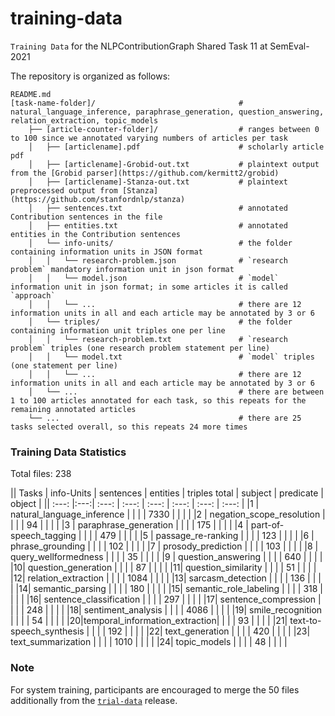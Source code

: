 # training-data
`Training Data` for the NLPContributionGraph Shared Task 11 at SemEval-2021

The repository is organized as follows:

    README.md                            
    [task-name-folder]/                                # natural_language_inference, paraphrase_generation, question_answering, relation_extraction, topic_models
        ├── [article-counter-folder]/                  # ranges between 0 to 100 since we annotated varying numbers of articles per task
        │   ├── [articlename].pdf                      # scholarly article pdf
        │   ├── [articlename]-Grobid-out.txt           # plaintext output from the [Grobid parser](https://github.com/kermitt2/grobid)
        │   ├── [articlename]-Stanza-out.txt           # plaintext preprocessed output from [Stanza](https://github.com/stanfordnlp/stanza)
        │   ├── sentences.txt                          # annotated Contribution sentences in the file
        │   ├── entities.txt                           # annotated entities in the Contribution sentences
        │   └── info-units/                            # the folder containing information units in JSON format
        │   │   └── research-problem.json              # `research problem` mandatory information unit in json format
        │   │   └── model.json                         # `model` information unit in json format; in some articles it is called `approach`
        │   │   └── ...                                # there are 12 information units in all and each article may be annotated by 3 or 6
        │   └── triples/                               # the folder containing information unit triples one per line
        │   │   └── research-problem.txt               # `research problem` triples (one research problem statement per line)
        │   │   └── model.txt                          # `model` triples (one statement per line)
        │   │   └── ...                                # there are 12 information units in all and each article may be annotated by 3 or 6
        │   └── ...                                    # there are between 1 to 100 articles annotated for each task, so this repeats for the remaining annotated articles
        └── ...                                        # there are 25 tasks selected overall, so this repeats 24 more times

### Training Data Statistics

Total files: 238

|| Tasks | info-Units | sentences | entities | triples total | subject | predicate | object |
|| :---: |:---:|  :---:   |   :---:  | :---: |  :---:  |   :---:   |  :---: |
|1 | natural_language_inference    |    |     |     | 7330 |     |     |     |
|2 | negation_scope_resolution     |    |     |     |  94  |     |     |     |
|3 |   paraphrase_generation       |    |     |     |  175 |     |     |     |
|4 |   part-of-speech_tagging      |    |     |     |  479 |     |     |     |
|5 |     passage_re-ranking        |    |     |     |  123 |     |     |     |
|6 |      phrase_grounding         |    |     |     |  102 |     |     |     |
|7 |     prosody_prediction        |    |     |     |  103 |     |     |     |
|8 |    query_wellformedness       |    |     |     |  35  |     |     |     |
|9 |     question_answering        |    |     |     | 640  |     |     |     |
|10|    question_generation        |    |     |     |  87  |     |     |     |
|11|    question_similarity        |    |     |     |  51  |     |     |     |
|12|    relation_extraction        |    |     |     | 1084 |     |     |     |
|13|     sarcasm_detection         |    |     |     | 136  |     |     |     |
|14|     semantic_parsing          |    |     |     | 180  |     |     |     |
|15| semantic_role_labeling        |    |     |     | 318  |     |     |     |
|16| sentence_classification       |    |     |     | 297  |     |     |     |
|17| sentence_compression          |    |     |     | 248  |     |     |     |
|18|   sentiment_analysis          |    |     |     | 4086 |     |     |     |
|19|   smile_recognition           |    |     |     |  54  |     |     |     |
|20|temporal_information_extraction|    |     |     |  93  |     |     |     |
|21|   text-to-speech_synthesis    |    |     |     | 192  |     |     |     |
|22|       text_generation         |    |     |     | 420  |     |     |     |
|23|     text_summarization        |    |     |     | 1010 |     |     |     |
|24|        topic_models           |    |     |     |  48  |     |     |     |


### Note

For system training, participants are encouraged to merge the 50 files additionally from the [`trial-data`](https://github.com/ncg-task/trial-data) release.
